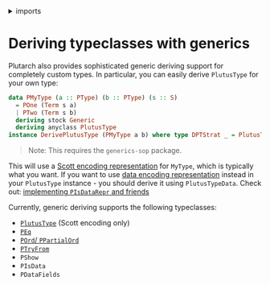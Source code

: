 <details>
<summary> imports </summary>
<p>

```haskell
module Plutarch.Docs.DerivingGenerics (PMyType (..)) where
import Plutarch.Prelude
```

</p>
</details>

# Deriving typeclasses with generics

Plutarch also provides sophisticated generic deriving support for completely custom types. In particular, you can easily derive `PlutusType` for your own type:

```haskell
data PMyType (a :: PType) (b :: PType) (s :: S)
  = POne (Term s a)
  | PTwo (Term s b)
  deriving stock Generic
  deriving anyclass PlutusType
instance DerivePlutusType (PMyType a b) where type DPTStrat _ = PlutusTypeScott
```

> Note: This requires the `generics-sop` package.

This will use a [Scott encoding representation](./../Concepts/DataAndScottEncoding.md#scott-encoding) for `MyType`, which is typically what you want.
If you want to use [data encoding representation](./../Concepts/DataAndScottEncoding.md) instead in your `PlutusType` instance - you should derive it
using `PlutusTypeData`. Check out: [implementing `PIsDataRepr` and friends](./../Typeclasses/PIsDataReprAndPDataFields.md#implementing-pisdatarepr-and-friends)

Currently, generic deriving supports the following typeclasses:

- [`PlutusType`](./../Typeclasses/PlutusType,PCon,PMatch.md#implementing-plutustype-for-your-own-types-scott-encoding) (Scott encoding only)
- [`PEq`](./../Typeclasses/PEqAndPOrd.md)
- [`POrd`/ `PPartialOrd`](./../Typeclasses/PEqAndPOrd.md)
- [`PTryFrom`](./../Typeclasses/PTryFrom.md)
- `PShow`
- `PIsData`
- `PDataFields`
